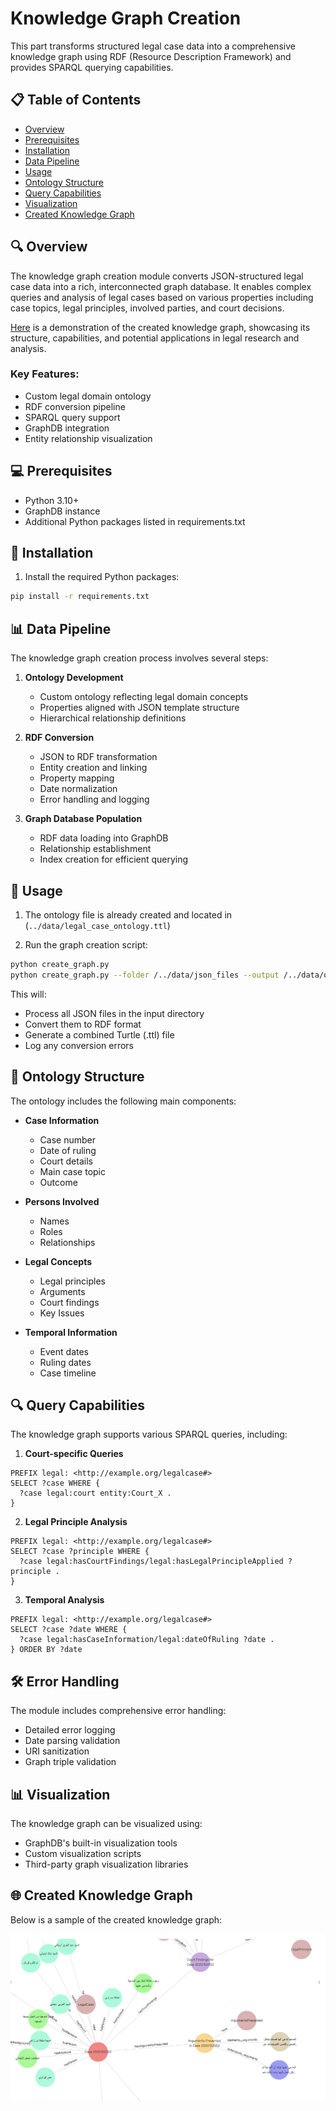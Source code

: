 # Knowledge Graph Creation

This part transforms structured legal case data into a comprehensive knowledge graph using RDF (Resource Description Framework) and provides SPARQL querying capabilities.

## 📋 Table of Contents
- [Overview](#overview)
- [Prerequisites](#prerequisites)
- [Installation](#installation)
- [Data Pipeline](#data-pipeline)
- [Usage](#usage)
- [Ontology Structure](#ontology-structure)
- [Query Capabilities](#query-capabilities)
- [Visualization](#visualization)
- [Created Knowledge Graph](#created-knowledge-graph)

## 🔍 Overview

The knowledge graph creation module converts JSON-structured legal case data into a rich, interconnected graph database. It enables complex queries and analysis of legal cases based on various properties including case topics, legal principles, involved parties, and court decisions.

[Here](https://drive.google.com/u/0/drive-viewer/AKGpihbMcHOWn08K64YhZEGnNEUqMQLfF8hX-0T1Fd0hFfnzxozo7wLtrmVsfjB_8CS3qrFY_eM6UHhczDDOetfd4swaBveB3FCwgw=s1600-rw-v1) is a demonstration of the created knowledge graph, showcasing its structure, capabilities, and potential applications in legal research and analysis.

### Key Features:
- Custom legal domain ontology
- RDF conversion pipeline
- SPARQL query support
- GraphDB integration
- Entity relationship visualization

## 💻 Prerequisites

- Python 3.10+
- GraphDB instance
- Additional Python packages listed in requirements.txt

## 🚀 Installation

1. Install the required Python packages:
```bash
pip install -r requirements.txt
```


## 📊 Data Pipeline

The knowledge graph creation process involves several steps:

1. **Ontology Development**
   - Custom ontology reflecting legal domain concepts
   - Properties aligned with JSON template structure
   - Hierarchical relationship definitions

2. **RDF Conversion**
   - JSON to RDF transformation
   - Entity creation and linking
   - Property mapping
   - Date normalization
   - Error handling and logging

3. **Graph Database Population**
   - RDF data loading into GraphDB
   - Relationship establishment
   - Index creation for efficient querying

## 🔧 Usage

1. The ontology file is already created and located in  (`../data/legal_case_ontology.ttl`)

2. Run the graph creation script:
```bash
python create_graph.py
python create_graph.py --folder /../data/json_files --output /../data/output.ttl --ontology /../data/legal_case_ontology.ttl --log /../logs/graph_creation.log

```

This will:
- Process all JSON files in the input directory
- Convert them to RDF format
- Generate a combined Turtle (.ttl) file
- Log any conversion errors

## 🌳 Ontology Structure

The ontology includes the following main components:

- **Case Information**
  - Case number
  - Date of ruling
  - Court details
  - Main case topic
  - Outcome

- **Persons Involved**
  - Names
  - Roles
  - Relationships

- **Legal Concepts**
  - Legal principles
  - Arguments
  - Court findings
  - Key Issues

- **Temporal Information**
  - Event dates
  - Ruling dates
  - Case timeline

## 🔍 Query Capabilities

The knowledge graph supports various SPARQL queries, including:

1. **Court-specific Queries**
```sparql
PREFIX legal: <http://example.org/legalcase#>
SELECT ?case WHERE {
  ?case legal:court entity:Court_X .
}
```

2. **Legal Principle Analysis**
```sparql
PREFIX legal: <http://example.org/legalcase#>
SELECT ?case ?principle WHERE {
  ?case legal:hasCourtFindings/legal:hasLegalPrincipleApplied ?principle .
}
```

3. **Temporal Analysis**
```sparql
PREFIX legal: <http://example.org/legalcase#>
SELECT ?case ?date WHERE {
  ?case legal:hasCaseInformation/legal:dateOfRuling ?date .
} ORDER BY ?date
```



## 🛠️ Error Handling

The module includes comprehensive error handling:
- Detailed error logging
- Date parsing validation
- URI sanitization
- Graph triple validation

## 📊 Visualization

The knowledge graph can be visualized using:
- GraphDB's built-in visualization tools
- Custom visualization scripts
- Third-party graph visualization libraries

## 🌐 Created Knowledge Graph

Below is a sample of the created knowledge graph:

![Knowledge Graph](../graph.png)

